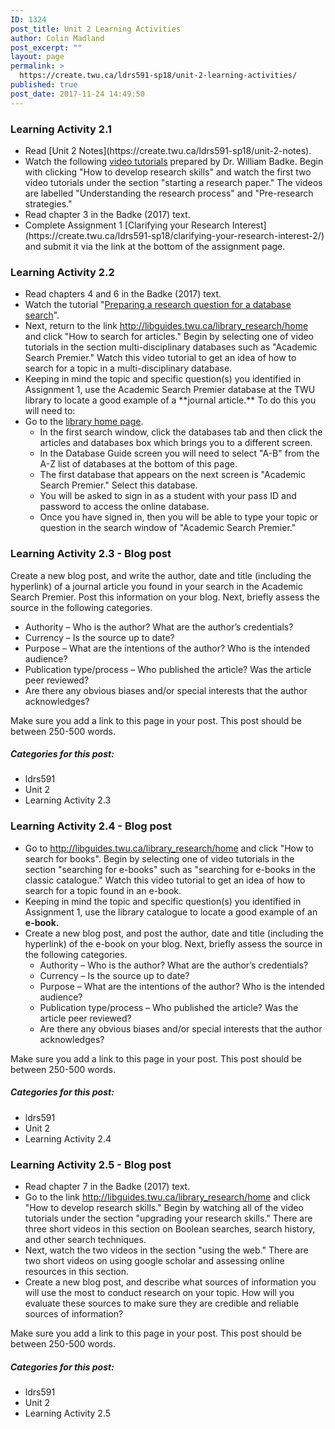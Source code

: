 ```yaml
---
ID: 1324
post_title: Unit 2 Learning Activities
author: Colin Madland
post_excerpt: ""
layout: page
permalink: >
  https://create.twu.ca/ldrs591-sp18/unit-2-learning-activities/
published: true
post_date: 2017-11-24 14:49:50
---
```

<h3>Learning Activity 2.1</h3>

<ul>
<li>Read [Unit 2 Notes](https://create.twu.ca/ldrs591-sp18/unit-2-notes).</li>
<li>Watch the following <a href="[http://libguides.twu.ca/library_research/home](http://libguides.twu.ca/library_research/home)">video tutorials</a> prepared by Dr. William Badke. Begin with clicking "How to develop research skills" and watch the first two video tutorials under the section "starting a research paper." The videos are labelled "Understanding the research process" and "Pre-research strategies."</li>
<li>Read chapter 3 in the Badke (2017) text.</li>
<li>Complete Assignment 1 [Clarifying your Research Interest](https://create.twu.ca/ldrs591-sp18/clarifying-your-research-interest-2/) and submit it via the link at the bottom of the assignment page.</li>
</ul>

<h3>Learning Activity 2.2</h3>

<ul>
<li>Read chapters 4 and 6 in the Badke (2017) text.</li>
<li>Watch the tutorial "<a href="https://vimeo.com/161998287/7661f12293">Preparing a research question for a database search</a>".</li>
<li>Next, return to the link <a href="http://libguides.twu.ca/library_research/home">http://libguides.twu.ca/library_research/home</a> and click "How to search for articles." Begin by selecting one of video tutorials in the section multi-disciplinary databases such as "Academic Search Premier." Watch this video tutorial to get an idea of how to search for a topic in a multi-disciplinary database.</li>
<li>Keeping in mind the topic and specific question(s) you identified in Assignment 1, use the Academic Search Premier database at the TWU library to locate a good example of a **journal article.** To do this you will need to:</li>
<li>Go to the <a href="https://www.twu.ca/library">library home page</a>.

<ul>
<li>In the first search window, click the databases tab and then click the articles and databases box which brings you to a different screen.</li>
<li>In the Database Guide screen you will need to select "A-B" from the A-Z list of databases at the bottom of this page.</li>
<li>The first database that appears on the next screen is "Academic Search Premier." Select this database.</li>
<li>You will be asked to sign in as a student with your pass ID and password to access the online database.</li>
<li>Once you have signed in, then you will be able to type your topic or question in the search window of "Academic Search Premier."</li>
</ul></li>
</ul>

<h3>Learning Activity 2.3 - Blog post</h3>

Create a new blog post, and write the author, date and title (including the hyperlink) of a journal article you found in your search in the Academic Search Premier. Post this information on your blog. Next, briefly assess the source in the following categories.

<ul>
<li>Authority – Who is the author? What are the author’s credentials?</li>
<li>Currency – Is the source up to date?</li>
<li>Purpose – What are the intentions of the author? Who is the intended audience?</li>
<li>Publication type/process – Who published the article? Was the article peer reviewed?</li>
<li>Are there any obvious biases and/or special interests that the author acknowledges?</li>
</ul>

Make sure you add a link to this page in your post. This post should be between 250-500 words.

<h5>Categories for this post:</h5>

<ul>
<li>ldrs591</li>
<li>Unit 2</li>
<li>Learning Activity 2.3</li>
</ul>

<h3>Learning Activity 2.4 - Blog post</h3>

<ul>
<li>Go to <a href="http://libguides.twu.ca/library_research/home">http://libguides.twu.ca/library_research/home</a> and click "How to search for books". Begin by selecting one of video tutorials in the section "searching for e-books" such as "searching for e-books in the classic catalogue." Watch this video tutorial to get an idea of how to search for a topic found in an e-book.</li>
<li>Keeping in mind the topic and specific question(s) you identified in Assignment 1, use the library catalogue to locate a good example of an <strong>e-book.</strong></li>
<li>Create a new blog post, and post the author, date and title (including the hyperlink) of the e-book on your blog. Next, briefly assess the source in the following categories.

<ul>
<li>Authority – Who is the author? What are the author’s credentials?</li>
<li>Currency – Is the source up to date?</li>
<li>Purpose – What are the intentions of the author? Who is the intended audience?</li>
<li>Publication type/process – Who published the article? Was the article peer reviewed?</li>
<li>Are there any obvious biases and/or special interests that the author acknowledges?</li>
</ul></li>
</ul>

Make sure you add a link to this page in your post. This post should be between 250-500 words.

<h5>Categories for this post:</h5>

<ul>
<li>ldrs591</li>
<li>Unit 2</li>
<li>Learning Activity 2.4</li>
</ul>

<h3>Learning Activity 2.5 - Blog post</h3>

<ul>
<li>Read chapter 7 in the Badke (2017) text.</li>
<li>Go to the link <a href="http://libguides.twu.ca/library_research/home">http://libguides.twu.ca/library_research/home</a> and click "How to develop research skills." Begin by watching all of the video tutorials under the section "upgrading your research skills." There are three short videos in this section on Boolean searches, search history, and other search techniques.</li>
<li>Next, watch the two videos in the section "using the web." There are two short videos on using google scholar and assessing online resources in this section.</li>
<li>Create a new blog post, and describe what sources of information you will use the most to conduct research on your topic. How will you evaluate these sources to make sure they are credible and reliable sources of information?</li>
</ul>

Make sure you add a link to this page in your post. This post should be between 250-500 words.

<h5>Categories for this post:</h5>

<ul>
<li>ldrs591</li>
<li>Unit 2</li>
<li>Learning Activity 2.5</li>
</ul>